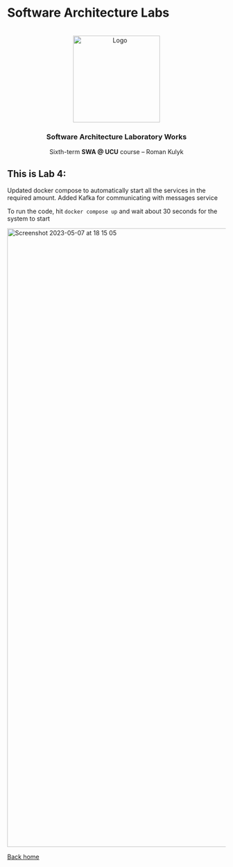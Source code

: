# Software Architecture Labs
<div id="top"></div>


<br />
<div align="center">
    <img src="https://www.netsolutions.com/insights/wp-content/uploads/2021/07/What-is-software-architecture.jpg" alt="Logo" width="200" height="auto">

  <h3 align="center">Software Architecture Laboratory Works</h3>

  <p align="center">
    Sixth-term <b>SWA @ UCU</b> course – Roman Kulyk 
    <br />
</div>


## This is Lab 4:
Updated docker compose to automatically start all the services in the required amount. Added Kafka for communicating with messages service

To run the code, hit `docker compose up` and wait about 30 seconds for the system to start

<img width="1426" alt="Screenshot 2023-05-07 at 18 15 05" src="https://user-images.githubusercontent.com/72144618/236686838-bdc48267-d61a-4a5d-a0ef-c0c3c6319e67.png">


[Back home](https://github.com/kkulykk/software-architecture-labs)
